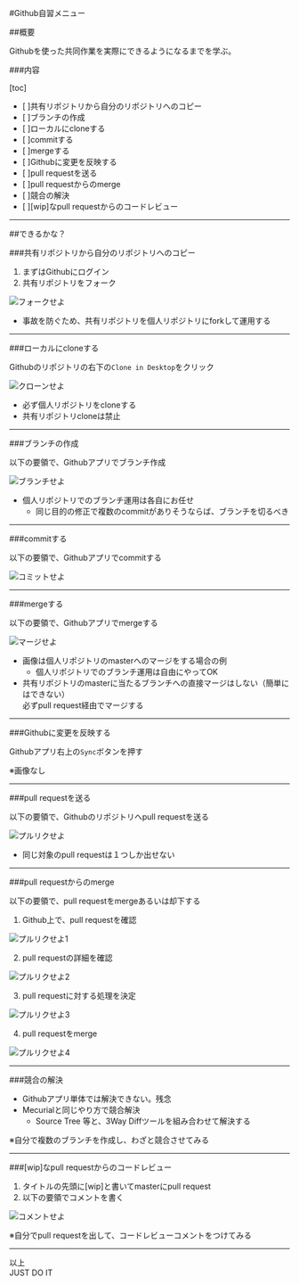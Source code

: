 #Github自習メニュー

##概要

Githubを使った共同作業を実際にできるようになるまでを学ぶ。

###内容

[toc]

- [ ]共有リポジトリから自分のリポジトリへのコピー
- [ ]ブランチの作成
- [ ]ローカルにcloneする
- [ ]commitする
- [ ]mergeする
- [ ]Githubに変更を反映する
- [ ]pull requestを送る
- [ ]pull requestからのmerge
- [ ]競合の解決
- [ ][wip]なpull requestからのコードレビュー

***

##できるかな？

###共有リポジトリから自分のリポジトリへのコピー

1. まずはGithubにログイン
2. 共有リポジトリをフォーク

![フォークせよ](images/doit/forkme.png)

- 事故を防ぐため、共有リポジトリを個人リポジトリにforkして運用する

---

###ローカルにcloneする

Githubのリポジトリの右下の`Clone in Desktop`をクリック

![クローンせよ](images/doit/clone.png)

- 必ず個人リポジトリをcloneする
- 共有リポジトリcloneは禁止

---

###ブランチの作成

以下の要領で、Githubアプリでブランチ作成

![ブランチせよ](images/doit/makeBranch.png)

- 個人リポジトリでのブランチ運用は各自にお任せ
    - 同じ目的の修正で複数のcommitがありそうならば、ブランチを切るべき

---

###commitする

以下の要領で、Githubアプリでcommitする

![コミットせよ](images/doit/commit.png)

---

###mergeする

以下の要領で、Githubアプリでmergeする

![マージせよ](images/doit/merge.png)

- 画像は個人リポジトリのmasterへのマージをする場合の例
    - 個人リポジトリでのブランチ運用は自由にやってOK   
- 共有リポジトリのmasterに当たるブランチへの直接マージはしない（簡単にはできない）  
  必ずpull request経由でマージする

---

###Githubに変更を反映する

Githubアプリ右上の`Sync`ボタンを押す

※画像なし

---

###pull requestを送る

以下の要領で、Githubのリポジトリへpull requestを送る

![プルリクせよ](images/doit/pullRequest_basic.png)

- 同じ対象のpull requestは１つしか出せない

---

###pull requestからのmerge

以下の要領で、pull requestをmergeあるいは却下する

1. Github上で、pull requestを確認

![プルリクせよ1](images/doit/pullRequest_accept01.png)

2. pull requestの詳細を確認

![プルリクせよ2](images/doit/pullRequest_accept02.png)

3. pull requestに対する処理を決定

![プルリクせよ3](images/doit/pullRequest_accept03.png)

4. pull requestをmerge

![プルリクせよ4](images/doit/pullRequest_accept04.png)

---

###競合の解決

- Githubアプリ単体では解決できない。残念
- Mecurialと同じやり方で競合解決
    - Source Tree 等と、3Way Diffツールを組み合わせて解決する

※自分で複数のブランチを作成し、わざと競合させてみる

---

###[wip]なpull requestからのコードレビュー

1. タイトルの先頭に[wip]と書いてmasterにpull request
2. 以下の要領でコメントを書く

![コメントせよ](images/doit/addComment.png)

※自分でpull requestを出して、コードレビューコメントをつけてみる

***

以上  
JUST DO IT
